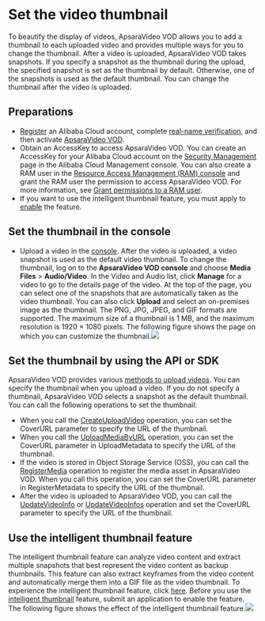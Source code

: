 # Set the video thumbnail

To beautify the display of videos, ApsaraVideo VOD allows you to add a thumbnail to each uploaded video and provides multiple ways for you to change the thumbnail. After a video is uploaded, ApsaraVideo VOD takes snapshots. If you specify a snapshot as the thumbnail during the upload, the specified snapshot is set as the thumbnail by default. Otherwise, one of the snapshots is used as the default thumbnail. You can change the thumbnail after the video is uploaded.

## Preparations

-   [Register](https://account.aliyun.com/register/register.htm?oauth_callback=https%3A%2F%2Fvod.console.aliyun.com%2F&lang=zh) an Alibaba Cloud account, complete [real-name verification](https://help.aliyun.com/knowledge_list/37170.html), and then activate [ApsaraVideo VOD](https://www.aliyun.com/product/vod).
-   Obtain an AccessKey to access ApsaraVideo VOD. You can create an AccessKey for your Alibaba Cloud account on the [Security Management](https://ak-console.aliyun.com/?spm=5176.doc57741.2.8.uLYY2M#/accesskey) page in the Alibaba Cloud Management console. You can also create a RAM user in the [Resource Access Management \(RAM\) console](https://ram.console.aliyun.com/?spm=5176.doc57741.2.2.fQnI2T#/user/list) and grant the RAM user the permission to access ApsaraVideo VOD. For more information, see [Grant permissions to a RAM user]().
-   If you want to use the intelligent thumbnail feature, you must apply to [enable](https://ai.aliyun.com/vi/cover) the feature.

## Set the thumbnail in the console

-   Upload a video in the [console](). After the video is uploaded, a video snapshot is used as the default video thumbnail. To change the thumbnail, log on to the **ApsaraVideo VOD console** and choose **Media Files** \> **Audio/Video**. In the Video and Audio list, click **Manage** for a video to go to the details page of the video. At the top of the page, you can select one of the snapshots that are automatically taken as the video thumbnail. You can also click **Upload** and select an on-premises image as the thumbnail. The PNG, JPG, JPEG, and GIF formats are supported. The maximum size of a thumbnail is 1 MB, and the maximum resolution is 1920 × 1080 pixels. The following figure shows the page on which you can customize the thumbnail.![](../images/p178455.png)

## Set the thumbnail by using the API or SDK

ApsaraVideo VOD provides various [methods to upload videos](). You can specify the thumbnail when you upload a video. If you do not specify a thumbnail, ApsaraVideo VOD selects a snapshot as the default thumbnail. You can call the following operations to set the thumbnail:

-   When you call the [CreateUploadVideo]() operation, you can set the CoverURL parameter to specify the URL of the thumbnail.
-   When you call the [UploadMediaByURL]() operation, you can set the CoverURL parameter in UploadMetadata to specify the URL of the thumbnail.
-   If the video is stored in Object Storage Service \(OSS\), you can call the [RegisterMedia]() operation to register the media asset in ApsaraVideo VOD. When you call this operation, you can set the CoverURL parameter in RegisterMetadata to specify the URL of the thumbnail.
-   After the video is uploaded to ApsaraVideo VOD, you can call the [UpdateVideoInfo]() or [UpdateVideoInfos]() operation and set the CoverURL parameter to specify the URL of the thumbnail.

## Use the intelligent thumbnail feature

The intelligent thumbnail feature can analyze video content and extract multiple snapshots that best represent the video content as backup thumbnails. This feature can also extract keyframes from the video content and automatically merge them into a GIF file as the video thumbnail. To experience the intelligent thumbnail feature, click [here](https://retina.aliyun.com). Before you use the [intelligent thumbnail](https://ai.aliyun.com/vi/cover) feature, submit an application to enable the feature. The following figure shows the effect of the intelligent thumbnail feature.![](../images/p178456.png)

